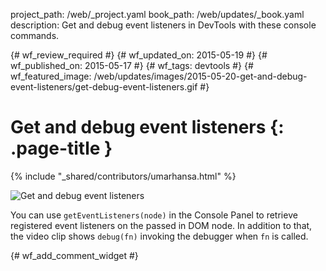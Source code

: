 project_path: /web/_project.yaml
book_path: /web/updates/_book.yaml
description: Get and debug event listeners in DevTools with these console commands.

{# wf_review_required #}
{# wf_updated_on: 2015-05-19 #}
{# wf_published_on: 2015-05-17 #}
{# wf_tags: devtools #}
{# wf_featured_image: /web/updates/images/2015-05-20-get-and-debug-event-listeners/get-debug-event-listeners.gif #}

# Get and debug event listeners {: .page-title }

{% include "_shared/contributors/umarhansa.html" %}


<img src="/web/updates/images/2015-05-20-get-and-debug-event-listeners/get-debug-event-listeners.gif" alt="Get and debug event listeners">

You can use <code>getEventListeners(node)</code> in the Console Panel to retrieve registered event listeners on the passed in DOM node. In addition to that, the video clip shows <code>debug(fn)</code> invoking the debugger when <code>fn</code> is called.


{# wf_add_comment_widget #}
